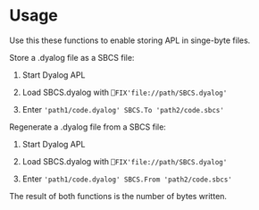 # Usage
Use this these functions to enable storing APL in singe-byte files.

Store a .dyalog file as a SBCS file:

1. Start Dyalog APL

2. Load SBCS.dyalog with `⎕FIX'file://path/SBCS.dyalog'`

3. Enter `'path1/code.dyalog' SBCS.To 'path2/code.sbcs'`
    
Regenerate a .dyalog file from a SBCS file:

1. Start Dyalog APL

2. Load SBCS.dyalog with `⎕FIX'file://path/SBCS.dyalog'`

3. Enter `'path1/code.dyalog' SBCS.From 'path2/code.sbcs'`
    
The result of both functions is the number of bytes written.
